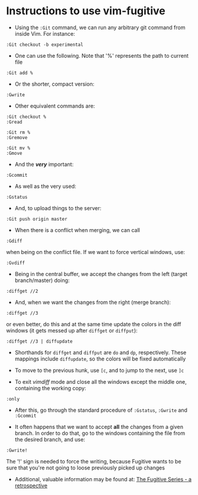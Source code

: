 # Instructions to use vim-fugitive

- Using the `:Git` command, we can run any arbitrary git command from inside Vim. For instance:
```
:Git checkout -b experimental
```

- One can use the following. Note that '%' represents the path to current file
```
:Git add %
```

- Or the shorter, compact version:
```
:Gwrite
```

- Other equivalent commands are:
```
:Git checkout %
:Gread

:Git rm %
:Gremove

:Git mv %
:Gmove
```

- And the **_very_** important:
```
:Gcommit
```

- As well as the very used:
```
:Gstatus
```

- And, to upload things to the server:
```
:Git push origin master
```

- When there is a conflict when merging, we can call
```
:Gdiff
```

  when being on the conflict file. If we want to force vertical windows, use:

```
:Gvdiff
```

- Being in the central buffer, we accept the changes from the left (target branch/master) doing:

```
:diffget //2
```

- And, when we want the changes from the right (merge branch):

```
:diffget //3
```

  or even better, do this and at the same time update the colors in the diff windows (it gets messed up after `diffget` or `diffput`):

```
:diffget //3 | diffupdate
```

- Shorthands for `diffget` and `diffput` are `do` and `dp`, respectively. These
  mappings include `diffupdate`, so the colors will be fixed automatically

- To move to the previous hunk, use `[c`, and to jump to the next, use `]c`

- To exit _vimdiff_ mode and close all the windows except the middle one,
  containing the working copy:

```
:only
```

- After this, go through the standard procedure of `:Gstatus`, `:Gwrite` and `:Gcommit`

- It often happens that we want to accept **all** the changes from a given branch. In order to do that, go to the windows containing the file from the desired branch, and use:

```
:Gwrite!
```

  The '!' sign is needed to force the writing, because Fugitive wants to be sure that you're not going to loose previously picked up changes

- Additional, valuable information may be found at: [The Fugitive Series - a retrospective](http://vimcasts.org/blog/2011/05/the-fugitive-series/)

